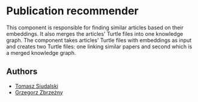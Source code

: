 # Publication recommender

This component is responsible for finding similar articles based on their embeddings. It also merges the articles' Turtle files into one knowledge graph. The component takes articles' Turtle files with embeddings as input and creates two Turtle files: one linking similar papers and second which is a merged knowledge graph.

## Authors

- [Tomasz Siudalski](https://github.com/tsiudalski)
- [Grzegorz Zbrzeżny](https://github.com/grzegorzZ1)

